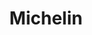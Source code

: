 ---
facebook: https://facebook.com/Michelin
linkedin: https://linkedin.com/company/4101
logohandle: michelin
sort: michelin
title: Michelin
twitter: https://x.com/michelin
website: https://www.michelin.com/
youtube: https://youtube.com/Michelin
---